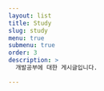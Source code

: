 ```yaml
---
layout: list
title: Study
slug: study
menu: true
submenu: true
order: 3
description: >
  개발공부에 대한 게시글입니다.

---
```

